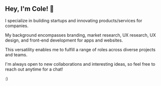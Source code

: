 ## Hey, I'm Cole!  👋

I specialize in building startups and innovating products/services for companies. 

My background encompasses branding, market research, UX research, UX design, and front-end development for apps and websites.

This versatility enables me to fulfill a range of roles across diverse projects and teams.

I'm always open to new collaborations and interesting ideas, so feel free to reach out anytime for a chat!

:)
<!--
**colebiehle/colebiehle** is a ✨ _special_ ✨ repository because its `README.md` (this file) appears on your GitHub profile.

Here are some ideas to get you started:

- 🔭 I’m currently working on ...
- 🌱 I’m currently learning ...
- 👯 I’m looking to collaborate on ...
- 🤔 I’m looking for help with ...
- 💬 Ask me about ...
- 📫 How to reach me: ...
- 😄 Pronouns: ...
- ⚡ Fun fact: ...
-->

